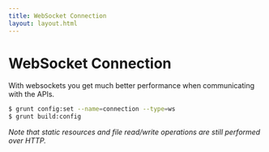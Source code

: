 ```yaml
---
title: WebSocket Connection
layout: layout.html
---
```


# WebSocket Connection

With websockets you get much better performance when communicating with the APIs.

```bash
$ grunt config:set --name=connection --type=ws
$ grunt build:config
```

*Note that static resources and file read/write operations are still performed over HTTP.*
